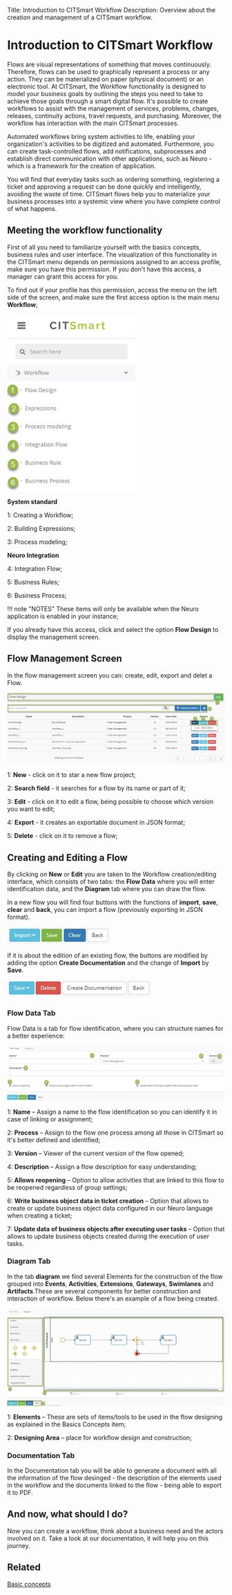 Title: Introduction to CITSmart Workflow
Description: Overview about the creation and management of a CITSmart workflow.

# Introduction to CITSmart Workflow

Flows are visual representations of something that moves continuously. Therefore, flows can be used to graphically represent a process or any action. They can be materialized on paper (physical document) or an electronic tool. At CITSmart, the Workflow functionality is designed to model your business goals by outlining the steps you need to take to achieve those goals through a smart digital flow. It's possible to create workflows to assist with the management of services, problems, changes, releases, continuity actions, travel requests, and purchasing. Moreover, the workflow has interaction with the main CITSmart processes.

Automated workflows bring system activities to life, enabling your organization's activities to be digitized and automated. Furthermore, you can create task-controlled flows, add notifications, subprocesses and establish direct communication with other applications, such as Neuro - which is a framework for the creation of application.

You will find that everyday tasks such as ordering something, registering a ticket and approving a request can be done quickly and intelligently, avoiding the waste of time. CITSmart flows help you to materialize your business processes into a systemic view where you have complete control of what happens.


## Meeting the workflow functionality

First of all you need to familiarize yourself with the basics concepts, business rules and user interface. The visualization of this functionality in the CITSmart menu depends on permissions assigned to an access profile, make sure you have this permission. If you don't have this access, a manager can grant this access for you.

To find out if your profile has this permission, access the menu on the left side of the screen, and make sure the first access option is the main menu **Workflow**;


![CITSmart workflow menu][1]

**System standard**

1: Creating a Workflow;

2: Building Expressions;

3: Process modeling;

**Neuro Integration**

4: Integration Flow;

5: Business Rules;

6: Business Process;

!!! note "NOTES"
   These items will only be available when the Neuro application is enabled in your instance;

If you already have this access, click and select the option **Flow Design** to display the management screen.

## Flow Management Screen

In the flow management screen you can: create, edit, export and delet a Flow.

![workflow management CITSmart][2]

1: **New** - click on it to star a new flow project;

2: **Search field** - it searches for a flow by its name or part of it;

3: **Edit** - click on it to edit a flow, being possible to choose which version you want to edit;

4: **Export** - it creates an exportable document in JSON format;

5: **Delete** - click on it to remove a flow;

## Creating and Editing a Flow

By clicking on **New** or **Edit** you are taken to the Workflow creation/editing interface, which consists of two tabs: the **Flow Data** where you will enter identification data, and the **Diagram** tab where you can draw the flow.

In a new flow you will find four buttons with the functions of **import**, **save**, **clear** and **back**, you can import a flow (previously exporting in JSON format).

![fist button CITSmart][3]

If it is about  the edition of an existing flow, the buttons are modified by adding the option **Create Documentation** and the change of **Import** by **Save**.

![second button CITSmart][4]

### Flow Data Tab  

Flow Data is a tab for flow identification, where you can structure names for a better experience:

![flow data CITSmart][5]

1: **Name** – Assign a name to the flow identification so you can identify it in case of linking or assignment;

2: **Process** – Assign to the flow one process among all those in CITSmart so it's better defined and identified;

3: **Version** – Viewer of the current version of the flow opened;

4: **Description** – Assign a flow description for easy understanding;

5: **Allows reopening** – Option to allow activities that are linked to this flow to be reopened regardless of group settings;

6: **Write business object data in ticket creation** – Option that allows to create or update business object data configured in our Neuro language when creating a ticket;

7: **Update data of business objects after executing user tasks** – Option that allows to update business objects created during the execution of user tasks.

### Diagram Tab  

In the tab **diagram** we find several Elements for the construction of the flow grouped into **Events**, **Activities**, **Extensions**, **Gateways**, **Swimlanes** and **Artifacts**.These are several components for better construction and interaction of workflow. Below there's an example of a flow being created.

![diagram CITSmart][6]

1: **Elements** – These are sets of items/tools to be used in the flow designing as explained in the Basics Concepts item;

2: **Designing Area** – place for workflow design and construction;

### Documentation Tab

In the Documentation tab you will be able to generate a document with all the information of the flow desinged - the description of the elements used in the workflow and the documents linked to the flow - being able to export it to PDF.  

## And now, what should I do?

Now you can create a workflow, think about a business need and the actors involved on it. Take a look at our documentation, it will help you on this journey.

## Related
[Basic concepts](https://docs.citsmart.com/en-us/citsmart-platform-8/workflow/basic-concepts.html)

[1]:images/workflow-menu-citsmart.png
[2]:images/workflow-management-citsmart.png
[3]:images/fist-button-citsmart.jpg
[4]:images/second-button-citsmart.jpg
[5]:images/flow-data-citsmart.png
[6]:images/diagram-citsmart.png
